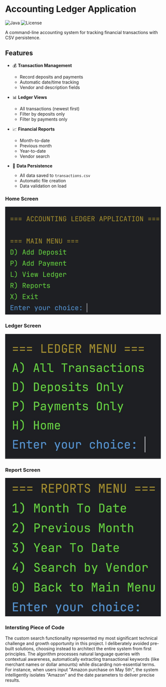# Accounting Ledger Application

![Java](https://img.shields.io/badge/Java-23-blue)
![License](https://img.shields.io/badge/License-MIT-yellow)

A command-line accounting system for tracking financial transactions with CSV persistence.

## Features

- 💰 **Transaction Management**
    - Record deposits and payments
    - Automatic date/time tracking
    - Vendor and description fields

- 📊 **Ledger Views**
    - All transactions (newest first)
    - Filter by deposits only
    - Filter by payments only

- 📈 **Financial Reports**
    - Month-to-date
    - Previous month 
    - Year-to-date
    - Vendor search

- 💾 **Data Persistence**
    - All data saved to `transactions.csv`
    - Automatic file creation
    - Data validation on load

### Home Screen
![Homescreen.jpg](src/main/resources/Homescreen.jpg)

### Ledger Screen

![LedgerMenu.jpg](src/main/resources/LedgerMenu.jpg)
### Report Screen
![ReportMenu.jpg](src/main/resources/ReportMenu.jpg)
### Intersting Piece of Code
The custom search functionality represented my most significant technical challenge and growth opportunity in this project. I deliberately avoided pre-built solutions, choosing instead to architect the entire system from first principles. The algorithm processes natural language queries with contextual awareness, automatically extracting transactional keywords (like merchant names or dollar amounts) while discarding non-essential terms. For instance, when users input "Amazon purchase on May 5th", the system intelligently isolates "Amazon" and the date parameters to deliver precise results.





